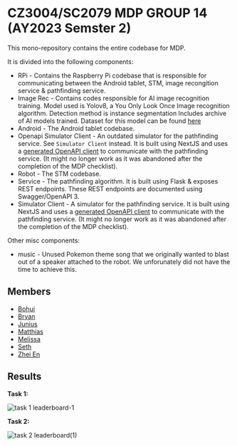 # CZ3004/SC2079 MDP GROUP 14 (AY2023 Semster 2)

This mono-repository contains the entire codebase for MDP. 

It is divided into the following components:
* RPi - Contains the Raspberry Pi codebase that is responsible for communicating between the Android tablet, STM, image recongition service & pathfinding service.
* Image Rec - Contains codes responsible for AI image recognition training. Model used is Yolov8, a You Only Look Once Image recognition algorithm. Detection method is instance segmentation Includes archive of AI models trained. Dataset for this model can be found [here](https://universe.roboflow.com/my-space-gprvy/yukto-s-c/dataset/61)
* Android - The Android tablet codebase.
* Openapi Simulator Client - An outdated simulator for the pathfinding service. See `Simulator Client` instead. It is built using NextJS and uses a [generated OpenAPI client](https://github.com/OpenAPITools/openapi-generator) to communicate with the pathfinding service. (It might no longer work as it was abandoned after the completion of the MDP checklist).
* Robot - The STM codebase.
* Service - The pathfinding algorithm. It is built using Flask & exposes REST endpoints. These REST endpoints are documented using Swagger/OpenAPI 3.
* Simulator Client - A simulator for the pathfinding service. It is built using NextJS and uses a [generated OpenAPI client](https://github.com/OpenAPITools/openapi-generator) to communicate with the pathfinding service. (It might no longer work as it was abandoned after the completion of the MDP checklist).

Other misc components:
* music - Unused Pokemon theme song that we originally wanted to blast out of a speaker attached to the robot. We unforunately did not have the time to achieve this.

## Members
* [Bohui](https://github.com/bh555)
* [Bryan](https://github.com/BryanTohWS)
* [Junius](https://github.com/Junius00)
* [Matthias](https://github.com/Pante)
* [Melissa](https://github.com/seow2002)
* [Seth](https://github.com/sethlxk)
* [Zhei En](https://github.com/zheien)

## Results

**Task 1:**

![task 1 leaderboard-1](https://github.com/Pante/SC2079/assets/9427324/63c0b7df-2cd6-4ab6-a096-7543b3eee692)


**Task 2:**

![task 2 leaderboard(1)](https://github.com/Pante/SC2079/assets/9427324/2969a2ac-4442-4e5c-a6b2-a2b90acee73e)
